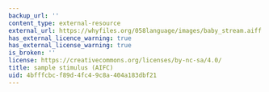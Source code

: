 ```yaml
---
backup_url: ''
content_type: external-resource
external_url: https://whyfiles.org/058language/images/baby_stream.aiff.aifc
has_external_licence_warning: true
has_external_license_warning: true
is_broken: ''
license: https://creativecommons.org/licenses/by-nc-sa/4.0/
title: sample stimulus (AIFC)
uid: 4bfffcbc-f89d-4fc4-9c8a-404a183dbf21
---
```

